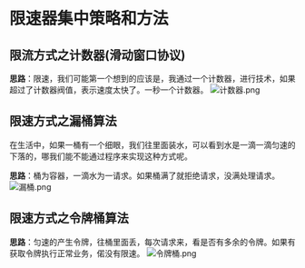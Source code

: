 # 限速器集中策略和方法

## 限流方式之计数器(滑动窗口协议)
**思路**：限速，我们可能第一个想到的应该是，我通过一个计数器，进行技术，如果超过了计数器阀值，表示速度太快了。一秒一个计数器。
![计数器.png](https://github.com/hirudy/java_lib/blob/master/doc/limiter/counter.png)

## 限速方式之漏桶算法
在生活中，如果一桶有一个细眼，我们往里面装水，可以看到水是一滴一滴匀速的下落的，哪我们能不能通过程序来实现这种方式呢。
   
**思路**：桶为容器，一滴水为一请求。如果桶满了就拒绝请求，没满处理请求。
![漏桶.png](https://github.com/hirudy/java_lib/blob/master/doc/limiter/leaky_bucket.png)

## 限速方式之令牌桶算法
**思路**：匀速的产生令牌，往桶里面丢，每次请求来，看是否有多余的令牌。如果有获取令牌执行正常业务，偌没有限速。
![令牌桶.png](https://github.com/hirudy/java_lib/blob/master/doc/limiter/token_bucket.png)